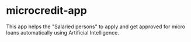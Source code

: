 # microcredit-app
This app helps the "Salaried persons" to apply and get approved for micro loans automatically using Artificial Intelligence.
